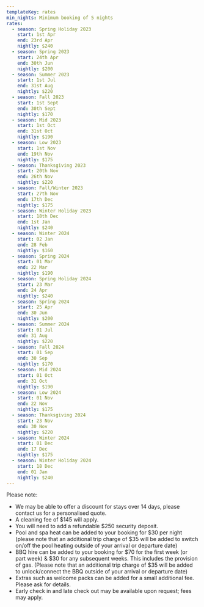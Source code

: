 ```yaml
---
templateKey: rates
min_nights: Minimum booking of 5 nights
rates:
  - season: Spring Holiday 2023
    start: 1st Apr
    end: 23rd Apr
    nightly: $240
  - season: Spring 2023
    start: 24th Apr
    end: 30th Jun
    nightly: $200
  - season: Summer 2023
    start: 1st Jul
    end: 31st Aug
    nightly: $220
  - season: Fall 2023
    start: 1st Sept
    end: 30th Sept
    nightly: $170
  - season: Mid 2023
    start: 1st Oct
    end: 31st Oct
    nightly: $190
  - season: Low 2023
    start: 1st Nov
    end: 19th Nov
    nightly: $175
  - season: Thanksgiving 2023
    start: 20th Nov
    end: 26th Nov
    nightly: $220
  - season: Fall/Winter 2023
    start: 27th Nov
    end: 17th Dec
    nightly: $175
  - season: Winter Holiday 2023
    start: 18th Dec
    end: 1st Jan
    nightly: $240
  - season: Winter 2024
    start: 02 Jan
    end: 28 Feb
    nightly: $160
  - season: Spring 2024
    start: 01 Mar
    end: 22 Mar
    nightly: $190
  - season: Spring Holiday 2024
    start: 23 Mar
    end: 24 Apr
    nightly: $240
  - season: Spring 2024
    start: 25 Apr
    end: 30 Jun
    nightly: $200
  - season: Summer 2024
    start: 01 Jul
    end: 31 Aug
    nightly: $220
  - season: Fall 2024
    start: 01 Sep
    end: 30 Sep
    nightly: $170
  - season: Mid 2024
    start: 01 Oct
    end: 31 Oct
    nightly: $190
  - season: Low 2024
    start: 01 Nov
    end: 22 Nov
    nightly: $175
  - season: Thanksgiving 2024
    start: 23 Nov
    end: 30 Nov
    nightly: $220
  - season: Winter 2024
    start: 01 Dec
    end: 17 Dec
    nightly: $175
  - season: Winter Holiday 2024
    start: 18 Dec
    end: 01 Jan
    nightly: $240
---
```

Please note:

* We may be able to offer a discount for stays over 14 days, please contact us for a personalised quote.
* A cleaning fee of $145 will apply.
* You will need to add a refundable $250 security deposit.
* Pool and spa heat can be added to your booking for $30 per night (please note that an additional trip charge of $35 will be added to switch on/off the pool heating outside of your arrival or departure date)
* BBQ hire can be added to your booking for $70 for the first week (or part week) & $30 for any subsequent weeks. This includes the provision of gas. (Please note that an additional trip charge of $35 will be added to unlock/connect the BBQ outside of your arrival or departure date)
* Extras such as welcome packs can be added for a small additional fee. Please ask for details.
* Early check in and late check out may be available upon request; fees may apply.